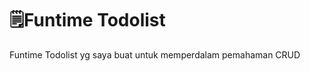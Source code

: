**<h1>🗒Funtime Todolist</h1>**
<p>Funtime Todolist yg saya buat untuk memperdalam pemahaman CRUD</p><br>

